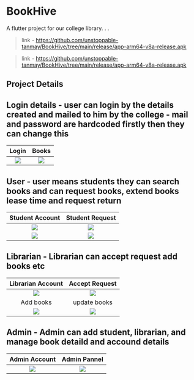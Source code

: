 # BookHive

A flutter project for our college library. . .

> link - https://github.com/unstoppable-tanmay/BookHive/tree/main/release/app-arm64-v8a-release.apk

> link - https://github.com/unstoppable-tanmay/BookHive/tree/main/release/app-arm64-v8a-release.apk


## Project Details

## Login details - user can login by the details created and mailed to him by the college - mail and password are hardcoded firstly then they can change this

|            Login             |            Books             |
| :--------------------------: | :--------------------------: |
| ![](./screenshots/login.jpg) | ![](./screenshots/books.jpg) |

## User - user means students they can search books and can request books, extend books lease time and request return

|          Student Account          |          Student Request           |
| :----------------------------: | :-----------------------------: |
| ![](./screenshots/student.jpg) | ![](./screenshots/student1.jpg) |
| ![](./screenshots/student2.jpg) | ![](./screenshots/student123.jpg) |

## Librarian - Librarian can accept request add books etc

|      Librarian Account      |        Accept Request        |
| :-------------------------: | :--------------------------: |
| ![](./screenshots/lib1.jpg) | ![](./screenshots/lib2.jpg)  |
|          Add books          |         update books         |
| ![](./screenshots/lib.jpg)  | ![](./screenshots/lib3.jpg) |

## Admin - Admin can add student, librarian, and manage book detaild and accound details

|         Admin Account         |         Admin Pannel         |
| :---------------------------: | :--------------------------: |
| ![](./screenshots/admin1.jpg) | ![](./screenshots/admin.jpg) |
